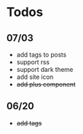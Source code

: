 # Todos

## 07/03

- add tags to posts
- support rss
- support dark theme
- add site icon
- ~~add plus component~~

## 06/20

- ~~add tags~~
